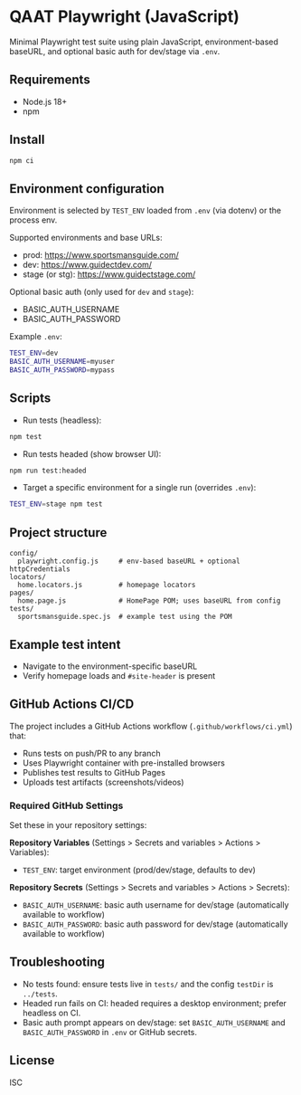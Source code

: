 # QAAT Playwright (JavaScript)

Minimal Playwright test suite using plain JavaScript, environment-based baseURL, and optional basic auth for dev/stage via `.env`.

## Requirements
- Node.js 18+
- npm

## Install
```bash
npm ci
```

## Environment configuration
Environment is selected by `TEST_ENV` loaded from `.env` (via dotenv) or the process env.

Supported environments and base URLs:
- prod: https://www.sportsmansguide.com/
- dev: https://www.guidectdev.com/
- stage (or stg): https://www.guidectstage.com/

Optional basic auth (only used for `dev` and `stage`):
- BASIC_AUTH_USERNAME
- BASIC_AUTH_PASSWORD

Example `.env`:
```bash
TEST_ENV=dev
BASIC_AUTH_USERNAME=myuser
BASIC_AUTH_PASSWORD=mypass
```

## Scripts
- Run tests (headless):
```bash
npm test
```
- Run tests headed (show browser UI):
```bash
npm run test:headed
```
- Target a specific environment for a single run (overrides `.env`):
```bash
TEST_ENV=stage npm test
```

## Project structure
```
config/
  playwright.config.js     # env-based baseURL + optional httpCredentials
locators/
  home.locators.js         # homepage locators
pages/
  home.page.js             # HomePage POM; uses baseURL from config
tests/
  sportsmansguide.spec.js  # example test using the POM
```

## Example test intent
- Navigate to the environment-specific baseURL
- Verify homepage loads and `#site-header` is present

## GitHub Actions CI/CD
The project includes a GitHub Actions workflow (`.github/workflows/ci.yml`) that:
- Runs tests on push/PR to any branch
- Uses Playwright container with pre-installed browsers
- Publishes test results to GitHub Pages
- Uploads test artifacts (screenshots/videos)

### Required GitHub Settings
Set these in your repository settings:

**Repository Variables** (Settings > Secrets and variables > Actions > Variables):
- `TEST_ENV`: target environment (prod/dev/stage, defaults to dev)

**Repository Secrets** (Settings > Secrets and variables > Actions > Secrets):
- `BASIC_AUTH_USERNAME`: basic auth username for dev/stage (automatically available to workflow)
- `BASIC_AUTH_PASSWORD`: basic auth password for dev/stage (automatically available to workflow)

## Troubleshooting
- No tests found: ensure tests live in `tests/` and the config `testDir` is `../tests`.
- Headed run fails on CI: headed requires a desktop environment; prefer headless on CI.
- Basic auth prompt appears on dev/stage: set `BASIC_AUTH_USERNAME` and `BASIC_AUTH_PASSWORD` in `.env` or GitHub secrets.

## License
ISC
